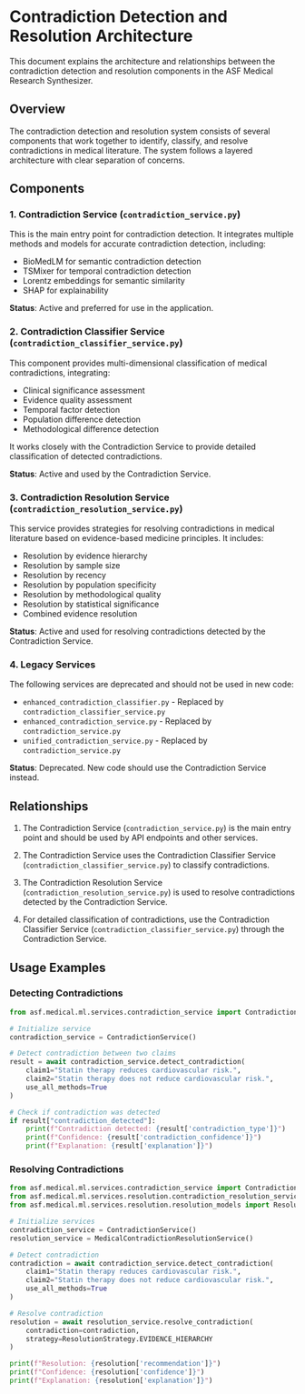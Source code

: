 # Contradiction Detection and Resolution Architecture

This document explains the architecture and relationships between the contradiction detection and resolution components in the ASF Medical Research Synthesizer.

## Overview

The contradiction detection and resolution system consists of several components that work together to identify, classify, and resolve contradictions in medical literature. The system follows a layered architecture with clear separation of concerns.

## Components

### 1. Contradiction Service (`contradiction_service.py`)

This is the main entry point for contradiction detection. It integrates multiple methods and models for accurate contradiction detection, including:

- BioMedLM for semantic contradiction detection
- TSMixer for temporal contradiction detection
- Lorentz embeddings for semantic similarity
- SHAP for explainability

**Status**: Active and preferred for use in the application.

### 2. Contradiction Classifier Service (`contradiction_classifier_service.py`)

This component provides multi-dimensional classification of medical contradictions, integrating:

- Clinical significance assessment
- Evidence quality assessment
- Temporal factor detection
- Population difference detection
- Methodological difference detection

It works closely with the Contradiction Service to provide detailed classification of detected contradictions.

**Status**: Active and used by the Contradiction Service.

### 3. Contradiction Resolution Service (`contradiction_resolution_service.py`)

This service provides strategies for resolving contradictions in medical literature based on evidence-based medicine principles. It includes:

- Resolution by evidence hierarchy
- Resolution by sample size
- Resolution by recency
- Resolution by population specificity
- Resolution by methodological quality
- Resolution by statistical significance
- Combined evidence resolution

**Status**: Active and used for resolving contradictions detected by the Contradiction Service.

### 4. Legacy Services

The following services are deprecated and should not be used in new code:

- `enhanced_contradiction_classifier.py` - Replaced by `contradiction_classifier_service.py`
- `enhanced_contradiction_service.py` - Replaced by `contradiction_service.py`
- `unified_contradiction_service.py` - Replaced by `contradiction_service.py`

**Status**: Deprecated. New code should use the Contradiction Service instead.

## Relationships

1. The Contradiction Service (`contradiction_service.py`) is the main entry point and should be used by API endpoints and other services.

2. The Contradiction Service uses the Contradiction Classifier Service (`contradiction_classifier_service.py`) to classify contradictions.

3. The Contradiction Resolution Service (`contradiction_resolution_service.py`) is used to resolve contradictions detected by the Contradiction Service.

4. For detailed classification of contradictions, use the Contradiction Classifier Service (`contradiction_classifier_service.py`) through the Contradiction Service.

## Usage Examples

### Detecting Contradictions

```python
from asf.medical.ml.services.contradiction_service import ContradictionService

# Initialize service
contradiction_service = ContradictionService()

# Detect contradiction between two claims
result = await contradiction_service.detect_contradiction(
    claim1="Statin therapy reduces cardiovascular risk.",
    claim2="Statin therapy does not reduce cardiovascular risk.",
    use_all_methods=True
)

# Check if contradiction was detected
if result["contradiction_detected"]:
    print(f"Contradiction detected: {result['contradiction_type']}")
    print(f"Confidence: {result['contradiction_confidence']}")
    print(f"Explanation: {result['explanation']}")
```

### Resolving Contradictions

```python
from asf.medical.ml.services.contradiction_service import ContradictionService
from asf.medical.ml.services.resolution.contradiction_resolution_service import MedicalContradictionResolutionService
from asf.medical.ml.services.resolution.resolution_models import ResolutionStrategy

# Initialize services
contradiction_service = ContradictionService()
resolution_service = MedicalContradictionResolutionService()

# Detect contradiction
contradiction = await contradiction_service.detect_contradiction(
    claim1="Statin therapy reduces cardiovascular risk.",
    claim2="Statin therapy does not reduce cardiovascular risk.",
    use_all_methods=True
)

# Resolve contradiction
resolution = await resolution_service.resolve_contradiction(
    contradiction=contradiction,
    strategy=ResolutionStrategy.EVIDENCE_HIERARCHY
)

print(f"Resolution: {resolution['recommendation']}")
print(f"Confidence: {resolution['confidence']}")
print(f"Explanation: {resolution['explanation']}")
```
